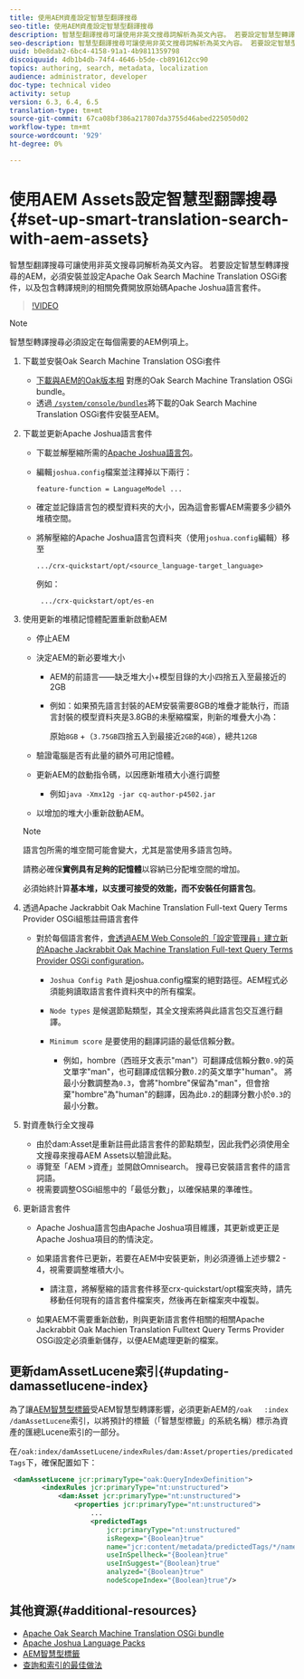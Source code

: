 ```yaml
---
title: 使用AEM資產設定智慧型翻譯搜尋
seo-title: 使用AEM資產設定智慧型翻譯搜尋
description: 智慧型翻譯搜尋可讓使用非英文搜尋詞解析為英文內容。 若要設定智慧型轉譯搜尋的AEM，必須安裝並設定Apache Oak Search Machine Translation OSGi套件，以及包含轉譯規則的相關免費開放原始碼Apache Joshua語言套件。
seo-description: 智慧型翻譯搜尋可讓使用非英文搜尋詞解析為英文內容。 若要設定智慧型轉譯搜尋的AEM，必須安裝並設定Apache Oak Search Machine Translation OSGi套件，以及包含轉譯規則的相關免費開放原始碼Apache Joshua語言套件。
uuid: b0e8dab2-6bc4-4158-91a1-4b9811359798
discoiquuid: 4db1b4db-74f4-4646-b5de-cb891612cc90
topics: authoring, search, metadata, localization
audience: administrator, developer
doc-type: technical video
activity: setup
version: 6.3, 6.4, 6.5
translation-type: tm+mt
source-git-commit: 67ca08bf386a217807da3755d46abed225050d02
workflow-type: tm+mt
source-wordcount: '929'
ht-degree: 0%

---
```



# 使用AEM Assets設定智慧型翻譯搜尋{#set-up-smart-translation-search-with-aem-assets}

智慧型翻譯搜尋可讓使用非英文搜尋詞解析為英文內容。 若要設定智慧型轉譯搜尋的AEM，必須安裝並設定Apache Oak Search Machine Translation OSGi套件，以及包含轉譯規則的相關免費開放原始碼Apache Joshua語言套件。

>[!VIDEO](https://video.tv.adobe.com/v/21291/?quality=9&learn=on)

>[!NOTE]
>
>智慧型轉譯搜尋必須設定在每個需要的AEM例項上。

1. 下載並安裝Oak Search Machine Translation OSGi套件
   * [下載與AEM的Oak版本相](https://search.maven.org/#search%7Cgav%7C1%7Cg%3A%22org.apache.jackrabbit%22%20AND%20a%3A%22oak-search-mt%22) 對應的Oak Search Machine Translation OSGi bundle。
   * 透過[ `/system/console/bundles`](http://localhost:4502/system/console/bundles)將下載的Oak Search Machine Translation OSGi套件安裝至AEM。

2. 下載並更新Apache Joshua語言套件
   * 下載並解壓縮所需的[Apache Joshua語言包](https://cwiki.apache.org/confluence/display/JOSHUA/Language+Packs)。
   * 編輯`joshua.config`檔案並注釋掉以下兩行：

      ```
      feature-function = LanguageModel ...
      ```

   * 確定並記錄語言包的模型資料夾的大小，因為這會影響AEM需要多少額外堆積空間。
   * 將解壓縮的Apache Joshua語言包資料夾（使用`joshua.config`編輯）移至

      ```
      .../crx-quickstart/opt/<source_language-target_language>
      ```

      例如：

      ```
       .../crx-quickstart/opt/es-en
      ```

3. 使用更新的堆積記憶體配置重新啟動AEM
   * 停止AEM
   * 決定AEM的新必要堆大小

      * AEM的前語言——缺乏堆大小+模型目錄的大小四捨五入至最接近的2GB
      * 例如：如果預先語言封裝的AEM安裝需要8GB的堆疊才能執行，而語言封裝的模型資料夾是3.8GB的未壓縮檔案，則新的堆疊大小為：

         原始`8GB` +（`3.75GB`四捨五入到最接近`2GB`的`4GB`），總共`12GB`
   * 驗證電腦是否有此量的額外可用記憶體。
   * 更新AEM的啟動指令碼，以因應新堆積大小進行調整

      * 例如`java -Xmx12g -jar cq-author-p4502.jar`
   * 以增加的堆大小重新啟動AEM。

   >[!NOTE]
   >
   >語言包所需的堆空間可能會變大，尤其是當使用多語言包時。
   >
   >
   >請務必確保&#x200B;**實例具有足夠的記憶體**&#x200B;以容納已分配堆空間的增加。
   >
   >
   >必須始終計算&#x200B;**基本堆，以支援可接受的效能，而不安裝任何語言包**。

4. 透過Apache Jackrabbit Oak Machine Translation Full-text Query Terms Provider OSGi組態註冊語言套件

   * 對於每個語言套件，[會透過AEM Web Console的「設定管理員」建立新的Apache Jackrabbit Oak Machine Translation Full-text Query Terms Provider OSGi configuration](http://localhost:4502/system/console/configMgr/org.apache.jackrabbit.oak.plugins.index.mt.MTFulltextQueryTermsProviderFactory)。

      * `Joshua Config Path` 是joshua.config檔案的絕對路徑。AEM程式必須能夠讀取語言套件資料夾中的所有檔案。
      * `Node types` 是候選節點類型，其全文搜索將與此語言包交互進行翻譯。
      * `Minimum score` 是要使用的翻譯詞語的最低信賴分數。

         * 例如，hombre（西班牙文表示&quot;man&quot;）可翻譯成信賴分數`0.9`的英文單字&quot;man&quot;，也可翻譯成信賴分數`0.2`的英文單字&quot;human&quot;。 將最小分數調整為`0.3`，會將&quot;hombre&quot;保留為&quot;man&quot;，但會捨棄&quot;hombre&quot;為&quot;human&quot;的翻譯，因為此`0.2`的翻譯分數小於`0.3`的最小分數。

5. 對資產執行全文搜尋
   * 由於dam:Asset是重新註冊此語言套件的節點類型，因此我們必須使用全文搜尋來搜尋AEM Assets以驗證此點。
   * 導覽至「AEM >資產」並開啟Omnisearch。 搜尋已安裝語言套件的語言詞語。
   * 視需要調整OSGi組態中的「最低分數」，以確保結果的準確性。

6. 更新語言套件
   * Apache Joshua語言包由Apache Joshua項目維護，其更新或更正是Apache Joshua項目的酌情決定。
   * 如果語言套件已更新，若要在AEM中安裝更新，則必須遵循上述步驟2 - 4，視需要調整堆積大小。

      * 請注意，將解壓縮的語言套件移至crx-quickstart/opt檔案夾時，請先移動任何現有的語言套件檔案夾，然後再在新檔案夾中複製。
   * 如果AEM不需要重新啟動，則與更新語言套件相關的相關Apache Jackrabbit Oak Machien Translation Fulltext Query Terms Provider OSGi設定必須重新儲存，以便AEM處理更新的檔案。


## 更新damAssetLucene索引{#updating-damassetlucene-index}

為了讓[AEM智慧型標籤](https://helpx.adobe.com/experience-manager/6-3/assets/using/touch-ui-smart-tags.html)受AEM智慧型轉譯影響，必須更新AEM的`/oak   :index  /damAssetLucene`索引，以將預計的標籤（「智慧型標籤」的系統名稱）標示為資產的匯總Lucene索引的一部分。

在`/oak:index/damAssetLucene/indexRules/dam:Asset/properties/predicatedTags`下，確保配置如下：

```xml
 <damAssetLucene jcr:primaryType="oak:QueryIndexDefinition">
        <indexRules jcr:primaryType="nt:unstructured">
            <dam:Asset jcr:primaryType="nt:unstructured">
                <properties jcr:primaryType="nt:unstructured">
                    ...
                    <predictedTags
                        jcr:primaryType="nt:unstructured"
                        isRegexp="{Boolean}true"
                        name="jcr:content/metadata/predictedTags/*/name"
                        useInSpellheck="{Boolean}true"
                        useInSuggest="{Boolean}true"
                        analyzed="{Boolean}true"
                        nodeScopeIndex="{Boolean}true"/>
```

## 其他資源{#additional-resources}

* [Apache Oak Search Machine Translation OSGi bundle](https://search.maven.org/#search%7Cgav%7C1%7Cg%3A%22org.apache.jackrabbit%22%20AND%20a%3A%22oak-search-mt%22)
* [Apache Joshua Language Packs](https://cwiki.apache.org/confluence/display/JOSHUA/Language+Packs)
* [AEM智慧型標籤](https://helpx.adobe.com/experience-manager/6-3/assets/using/touch-ui-smart-tags.html)
* [查詢和索引的最佳做法](https://helpx.adobe.com/experience-manager/6-5/sites/deploying/using/best-practices-for-queries-and-indexing.html)